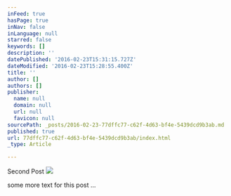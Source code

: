 ```yaml
---
inFeed: true
hasPage: true
inNav: false
inLanguage: null
starred: false
keywords: []
description: ''
datePublished: '2016-02-23T15:31:15.727Z'
dateModified: '2016-02-23T15:28:55.400Z'
title: ''
author: []
authors: []
publisher:
  name: null
  domain: null
  url: null
  favicon: null
sourcePath: _posts/2016-02-23-77dffc77-c62f-4d63-bf4e-5439dcd9b3ab.md
published: true
url: 77dffc77-c62f-4d63-bf4e-5439dcd9b3ab/index.html
_type: Article

---
```

Second Post
![](https://the-grid-user-content.s3-us-west-2.amazonaws.com/f7b63706-3197-4708-ab1c-7fbc895b5b67.jpg)

some more text for this post ...